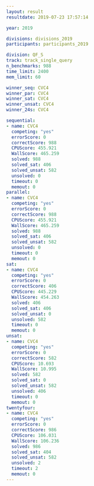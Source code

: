```yaml
---
layout: result
resultdate: 2019-07-23 17:57:14

year: 2019

divisions: divisions_2019
participants: participants_2019

division: QF_S
track: track_single_query
n_benchmarks: 988
time_limit: 2400
mem_limit: 60

winner_seq: CVC4
winner_par: CVC4
winner_sat: CVC4
winner_unsat: CVC4
winner_24s: CVC4

sequential:
- name: CVC4
  competing: "yes"
  errorScore: 0
  correctScore: 988
  CPUScore: 455.921
  WallScore: 465.259
  solved: 988
  solved_sat: 406
  solved_unsat: 582
  unsolved: 0
  timeout: 0
  memout: 0
parallel:
- name: CVC4
  competing: "yes"
  errorScore: 0
  correctScore: 988
  CPUScore: 455.921
  WallScore: 465.259
  solved: 988
  solved_sat: 406
  solved_unsat: 582
  unsolved: 0
  timeout: 0
  memout: 0
sat:
- name: CVC4
  competing: "yes"
  errorScore: 0
  correctScore: 406
  CPUScore: 445.229
  WallScore: 454.263
  solved: 406
  solved_sat: 406
  solved_unsat: 0
  unsolved: 582
  timeout: 0
  memout: 0
unsat:
- name: CVC4
  competing: "yes"
  errorScore: 0
  correctScore: 582
  CPUScore: 10.693
  WallScore: 10.995
  solved: 582
  solved_sat: 0
  solved_unsat: 582
  unsolved: 406
  timeout: 0
  memout: 0
twentyfour:
- name: CVC4
  competing: "yes"
  errorScore: 0
  correctScore: 986
  CPUScore: 106.031
  WallScore: 106.236
  solved: 986
  solved_sat: 404
  solved_unsat: 582
  unsolved: 2
  timeout: 2
  memout: 0
---
```

